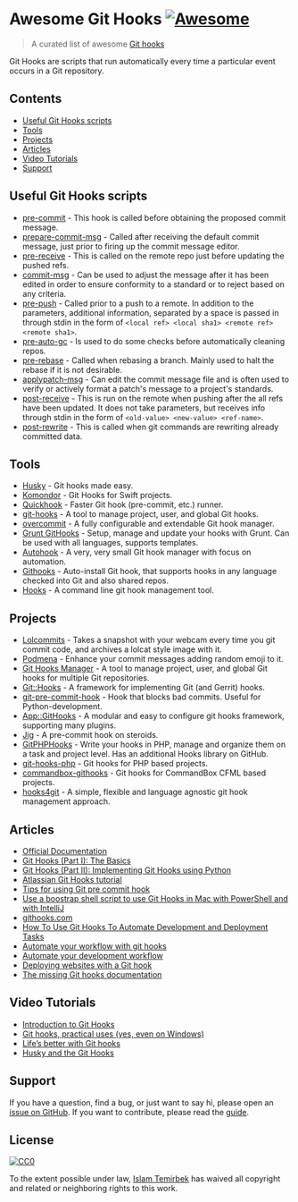 # Awesome Git Hooks [![Awesome](https://awesome.re/badge.svg)](https://awesome.re)

> A curated list of awesome [Git hooks](https://git-scm.com/docs/githooks)

Git Hooks are scripts that run automatically every time a particular event occurs in a Git repository.

## Contents
- [Useful Git Hooks scripts](#useful-git-hooks-scripts)
- [Tools](#tools)
- [Projects](#projects)
- [Articles](#articles)
- [Video Tutorials](#video-tutorials)
- [Support](#support)

## Useful Git Hooks scripts

- [pre-commit](https://github.com/aitemr/awesome-git-hooks/tree/master/pre-commit) - This hook is called before obtaining the proposed commit message.
- [prepare-commit-msg](https://github.com/aitemr/awesome-git-hooks/tree/master/prepare-commit-msg) - Called after receiving the default commit message, just prior to firing up the commit message editor.
- [pre-receive](https://github.com/aitemr/awesome-git-hooks/tree/master/pre-receive) - This is called on the remote repo just before updating the pushed refs.
- [commit-msg](https://github.com/aitemr/awesome-git-hooks/tree/master/commit-msg) - Can be used to adjust the message after it has been edited in order to ensure conformity to a standard or to reject based on any criteria.
- [pre-push](https://github.com/aitemr/awesome-git-hooks/tree/master/pre-push) - Called prior to a push to a remote. In addition to the parameters, additional information, separated by a space is passed in through stdin in the form of `<local ref> <local sha1> <remote ref> <remote sha1>`.
- [pre-auto-gc](https://github.com/aitemr/awesome-git-hooks/tree/master/pre-auto-gc) - Is used to do some checks before automatically cleaning repos. 
- [pre-rebase](https://github.com/aitemr/awesome-git-hooks/tree/master/pre-rebase) - Called when rebasing a branch. Mainly used to halt the rebase if it is not desirable.
- [applypatch-msg](https://github.com/aitemr/awesome-git-hooks/tree/master/applypatch-msg) - Can edit the commit message file and is often used to verify or actively format a patch's message to a project's standards.
- [post-receive](https://github.com/aitemr/awesome-git-hooks/tree/master/post-receive) - This is run on the remote when pushing after the all refs have been updated. It does not take parameters, but receives info through stdin in the form of `<old-value> <new-value> <ref-name>`. 
- [post-rewrite](https://github.com/aitemr/awesome-git-hooks/tree/master/post-rewrite) - This is called when git commands are rewriting already committed data.

## Tools

- [Husky](https://github.com/typicode/husky) - Git hooks made easy.
- [Komondor](https://github.com/orta/Komondor) - Git Hooks for Swift projects.
- [Quickhook](https://github.com/dirk/quickhook/) - Faster Git hook (pre-commit, etc.) runner.
- [git-hooks](https://github.com/icefox/git-hooks/) - A tool to manage project, user, and global Git hooks.
- [overcommit](https://github.com/brigade/overcommit/) - A fully configurable and extendable Git hook manager.
- [Grunt GitHooks](https://github.com/wecodemore/grunt-githooks) - Setup, manage and update your hooks with Grunt. Can be used with all languages, supports templates.
- [Autohook](https://github.com/nkantar/Autohook) - A very, very small Git hook manager with focus on automation.
- [Githooks](https://github.com/rycus86/githooks) - Auto-install Git hook, that supports hooks in any language checked into Git and also shared repos.
- [Hooks](https://www.npmjs.com/package/node-hooks) - A command line git hook management tool.

## Projects 

- [Lolcommits](https://github.com/mroth/lolcommits) - Takes a snapshot with your webcam every time you git commit code, and archives a lolcat style image with it.
- [Podmena](https://github.com/bmwant/podmena) - Enhance your commit messages adding random emoji to it.
- [Git Hooks Manager](https://github.com/icefox/git-hooks) - A tool to manage project, user, and global Git hooks for multiple Git repositories.
- [Git::Hooks](https://github.com/gnustavo/Git-Hooks) - A framework for implementing Git (and Gerrit) hooks.
- [git-pre-commit-hook](https://pypi.org/project/git-pre-commit-hook/) - Hook that blocks bad commits. Useful for Python-development.
- [App::GitHooks](https://metacpan.org/pod/App::GitHooks) -  A modular and easy to configure git hooks framework, supporting many plugins. 
- [Jig](https://pythonhosted.org/jig/) - A pre-commit hook on steroids.
- [GitPHPHooks](https://github.com/wecodemore/GitPHPHooks) - Write your hooks in PHP, manage and organize them on a task and project level. Has an additional Hooks library on GitHub.
- [git-hooks-php](https://github.com/BernardoSilva/git-hooks-php) - Git hooks for PHP based projects.
- [commandbox-githooks](https://github.com/elpete/commandbox-githooks) - Git hooks for CommandBox CFML based projects.
- [hooks4git](https://pypi.org/project/hooks4git/) - A simple, flexible and language agnostic git hook management approach.

## Articles

- [Official Documentation](https://git-scm.com/docs/githooks)
- [Git Hooks (Part I): The Basics](http://omerkatz.com/blog/2013/2/15/git-hooks-part-1-the-basics)
- [Git Hooks (Part II): Implementing Git Hooks using Python](http://omerkatz.com/blog/2013/5/23/git-hooks-part-2-implementing-git-hooks-using-python)
- [Atlassian Git Hooks tutorial](https://ru.atlassian.com/git/tutorials/git-hooks)
- [Tips for using Git pre commit hook](https://codeinthehole.com/tips/tips-for-using-a-git-pre-commit-hook/)
- [Use a boostrap shell script to use Git Hooks in Mac with PowerShell and with IntelliJ](https://wilsonmar.github.io/git-hooks/)
- [githooks.com](https://githooks.com)
- [How To Use Git Hooks To Automate Development and Deployment Tasks](https://www.digitalocean.com/community/tutorials/how-to-use-git-hooks-to-automate-development-and-deployment-tasks)
- [Automate your workflow with git hooks
](https://medium.com/backticks-tildes/how-to-automate-your-git-workflow-with-git-hooks-c905296c49bc)
- [Automate your development workflow](https://medium.com/the-andela-way/git-hooks-beautifully-automate-tasks-stages-bfb29f42fea1)
- [Deploying websites with a Git hook](http://ryanflorence.com/deploying-websites-with-a-tiny-git-hook/) 
- [The missing Git hooks documentation](https://longair.net/blog/2011/04/09/missing-git-hooks-documentation/)

## Video Tutorials 

- [Introduction to Git Hooks](https://www.youtube.com/watch?v=8-JL6NOTZOw)
- [Git hooks, practical uses (yes, even on Windows)](https://www.youtube.com/watch?v=fMYv6-SZsSo)
- [Life’s better with Git hooks](https://www.youtube.com/watch?v=RG26-Iozg70)
- [Husky and the Git Hooks](https://www.youtube.com/watch?v=EpxkBgd8yq8)

## Support

If you have a question, find a bug, or just want to say hi, please open an [issue on GitHub](https://github.com/aitemr/awesome-git-hooks/issues/new). If you want to contribute, please read the [guide](./contributing.md).

## License

[![CC0](http://mirrors.creativecommons.org/presskit/buttons/88x31/svg/cc-zero.svg)](https://creativecommons.org/publicdomain/zero/1.0/)

To the extent possible under law, [Islam Temirbek](https://aitemr.github.io) has waived all copyright and related or neighboring rights to this work.
